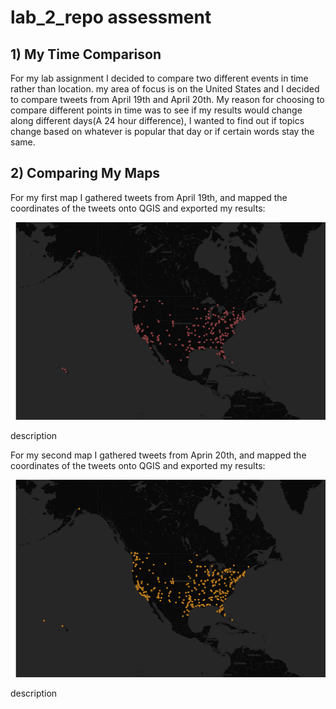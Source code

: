# lab_2_repo assessment

## 1) My Time Comparison

For my lab assignment I decided to compare two different events in time rather than location. my area of focus is on the United States and I decided to compare tweets from April 19th and April 20th. My reason for choosing to compare different points in time was to see if my results would change along different days(A 24 hour difference), I wanted to find out if topics change based on whatever is popular that day or if certain words stay the same.

## 2) Comparing My Maps

For my first map I gathered tweets from April 19th, and mapped the coordinates of the tweets onto QGIS and exported my results:

![Map 1](/img/lab_2_pt_1.png)

description

For my second map I gathered tweets from Aprin 20th, and mapped the coordinates of the tweets onto QGIS and exported my results:

![Map 2](/img/lab_2_pt_2.png)

description
